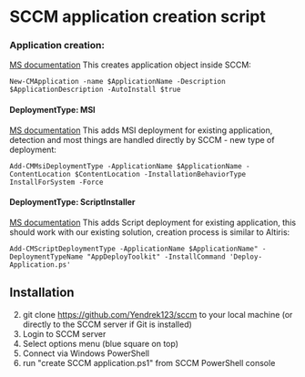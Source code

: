# SCCM application creation script


### Application creation:
[MS documentation](https://docs.microsoft.com/en-us/powershell/module/configurationmanager/new-cmapplication?view=sccm-ps)
This creates application object inside SCCM:
```
New-CMApplication -name $ApplicationName -Description $ApplicationDescription -AutoInstall $true
```


#### DeploymentType: MSI
[MS documentation](https://docs.microsoft.com/en-us/powershell/module/configurationmanager/add-cmmsideploymenttype?view=sccm-ps)
This adds MSI deployment for existing application, detection and most things are handled directly by SCCM - new type of deployment:
```
Add-CMMsiDeploymentType -ApplicationName $ApplicationName -ContentLocation $ContentLocation -InstallationBehaviorType InstallForSystem -Force
```

#### DeploymentType: ScriptInstaller
[MS documentation](https://docs.microsoft.com/en-us/powershell/module/configurationmanager/add-cmscriptdeploymenttype?view=sccm-ps)
This adds Script deployment for existing application, this should work with our existing solution, creation process is similar to Altiris:
```
Add-CMScriptDeploymentType -ApplicationName $ApplicationName" -DeploymentTypeName "AppDeployToolkit" -InstallCommand 'Deploy-Application.ps'
```

## Installation

2. git clone https://github.com/Yendrek123/sccm to your local machine (or directly to the SCCM server if Git is installed)
1. Login to SCCM server
3. Select options menu (blue square on top)
4. Connect via Windows PowerShell
5. run "create SCCM application.ps1" from SCCM PowerShell console

